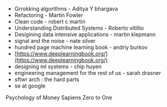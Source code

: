- Grrokking algorithms - Aditya Y bhargava
- Refactoring - Martin Fowler
- Clean code - robert c martin
- Understanding Distributed Systems - Roberto vitillio
- Desigining data intensive applications - martin klepmann
- signal and the noise - nate silver
- hundred page machine learning book - andriy burkov
- [https://www.deeplearningbook.org/](https://www.deeplearningbook.org/)
- designing ml systems - chip huyen
- engineering management for the rest of us - sarah drasner
- sftwr arch : the hard parts
- se at google


Psychology of Money
Sapiens
Zero to One

